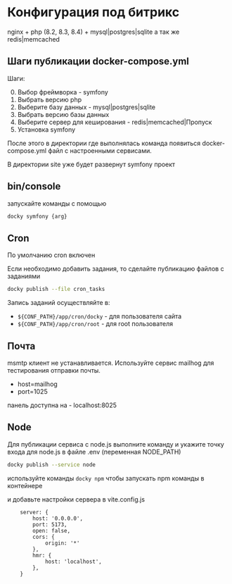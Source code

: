 # Конфигурация под битрикс

nginx + php (8.2, 8.3, 8.4) + mysql|postgres|sqlite
а так же redis|memcached

## Шаги публикации docker-compose.yml

Шаги:

0. Выбор фреймворка - symfony
1. Выбрать версию php
2. Выберите базу данных - mysql|postgres|sqlite
3. Выбрать версию базы данных
4. Выберите сервер для кеширования - redis|memcached|Пропуск
5. Установка symfony

После этого в директории где выполнялась команда появиться docker-compose.yml файл с настроенными сервисами.

В директории site уже будет развернут symfony проект

## bin/console

запускайте команды с помощью

```bash
docky symfony {arg}
```

## Cron

По умолчанию cron включен

Если необходимо добавить задания, то сделайте публикацию файлов с заданиями

```bash
docky publish --file cron_tasks
```

Запись заданий осуществляйте в:
- `${CONF_PATH}/app/cron/docky` - для пользователя сайта
- `${CONF_PATH}/app/cron/root` - для root пользователя

## Почта

msmtp клиент не устанавливается.
Используйте сервис mailhog для тестирования отправки почты.

- host=mailhog
- port=1025

панель доступна на - localhost:8025

## Node

Для публикации сервиса с node.js выполните команду и укажите точку входа для node.js в файле .env (переменная NODE_PATH)

```bash 
docky publish --service node
```

используйте команды ```docky npm``` чтобы запускать npm команды в контейнере

и добавьте настройки сервера в vite.config.js 

```
    server: {
        host: '0.0.0.0',
        port: 5173,
        open: false,
        cors: {
            origin: '*'
        },
        hmr: {
            host: 'localhost',
        },
    }
```

